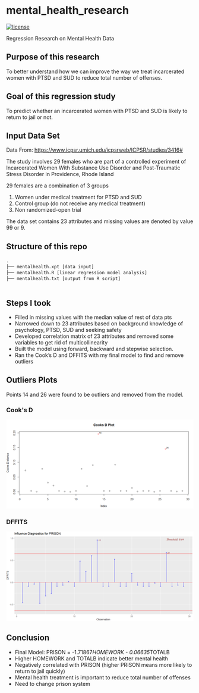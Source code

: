 # mental_health_research
[![license](https://img.shields.io/github/license/mashape/apistatus.svg)](https://github.com/shivaninyc/mental_health_research/blob/master/LICENSE)

Regression Research on Mental Health Data

## Purpose of this research
To better understand how we can improve the way we treat incarcerated women with PTSD and SUD to reduce total number of offenses.

## Goal of this regression study
To predict whether an incarcerated women with PTSD and SUD is likely to return to jail or not.

## Input Data Set
Data From: https://www.icpsr.umich.edu/icpsrweb/ICPSR/studies/3416#

The study involves 29 females who are part of a controlled experiment of Incarcerated Women With Substance Use Disorder and Post-Traumatic Stress Disorder in Providence, Rhode Island

29 females are a combination of 3 groups
1. Women under medical treatment for PTSD and SUD
2. Control group (do not receive any medical treatment)
3. Non randomized-open trial

The data set contains 23 attributes and missing values are denoted by value 99 or 9.

## Structure of this repo

```
.
├── mentalhealth.xpt [data input]
├── mentalhealth.R [linear regression model analysis]
├── mentalhealth.txt [output from R script]
   
```

## Steps I took
* Filled in missing values with the median value of rest of data pts
* Narrowed down to 23 attributes based on background knowledge of
psychology, PTSD, SUD and seeking safety
* Developed correlation matrix of 23 attributes and removed some variables
to get rid of multicollinearity
* Built the model using forward, backward and stepwise selection.
* Ran the Cook’s D and DFFITS with my final model to find and remove outliers

## Outliers Plots
Points 14 and 26 were found to be outliers and removed from the model. 
### Cook's D
<img src="cooksd.png">

### DFFITS
<img src="dffits.png">


## Conclusion
* Final Model: PRISON = -1.71867*HOMEWORK - 0.06635*TOTALB
* Higher HOMEWORK and TOTALB indicate better mental health
* Negatively correlated with PRISON (higher PRISON means more likely to return to jail quickly)
* Mental health treatment is important to reduce total number of offenses
* Need to change prison system
